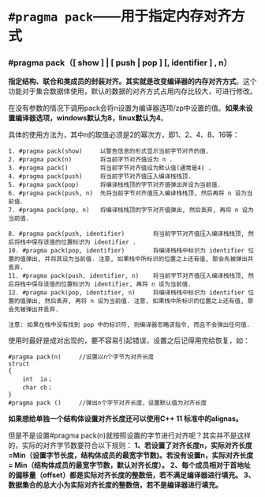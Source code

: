 # `#pragma pack`——用于指定内存对齐方式

### #pragma pack（[ show ] | [ push | pop ] [, identifier ] , n）

**指定结构、联合和类成员的封装对齐。其实就是改变编译器的内存对齐方式**。这个功能对于集合数据体使用，默认的数据的对齐方式占用内存比较大，可进行修改。

在没有参数的情况下调用pack会将n设置为编译器选项/zp中设置的值。**如果未设置编译器选项，windows默认为8，linux默认为4**。

具体的使用方法为，其中n的取值必须是2的幂次方，即1、2、4、8、16等：

```
1. #pragma pack(show)     以警告信息的形式显示当前字节对齐的值.
2. #pragma pack(n)        将当前字节对齐值设为 n .
3. #pragma pack()         将当前字节对齐值设为默认值(通常是4) .
4. #pragma pack(push)     将当前字节对齐值压入编译栈栈顶.
5. #pragma pack(pop)      将编译栈栈顶的字节对齐值弹出并设为当前值.
6. #pragma pack(push, n)  先将当前字节对齐值压入编译栈栈顶, 然后再将 n 设为当前值.
7. #pragma pack(pop, n)   将编译栈栈顶的字节对齐值弹出, 然后丢弃, 再将 n 设为当前值.

8. #pragma pack(push, identifier)        将当前字节对齐值压入编译栈栈顶, 然后将栈中保存该值的位置标识为 identifier .
10. #pragma pack(pop, identifier)        将编译栈栈中标识为 identifier 位置的值弹出, 并将其设为当前值. 注意, 如果栈中所标识的位置之上还有值, 那会先被弹出并丢弃.
11. #pragma pack(push, identifier, n)    将当前字节对齐值压入编译栈栈顶, 然后将栈中保存该值的位置标识为 identifier, 再将 n 设为当前值.
12. #pragma pack(pop, identifier, n)     将编译栈栈中标识为 identifier 位置的值弹出, 然后丢弃, 再将 n 设为当前值. 注意, 如果栈中所标识的位置之上还有值, 那会先被弹出并丢弃.
   
注意: 如果在栈中没有找到 pop 中的标识符, 则编译器忽略该指令, 而且不会弹出任何值.
```

使用时最好是成对出现的，要不容易引起错误，设置之后记得用完给恢复，如：

```
#pragma pack(n) 	//设置以n个字节为对齐长度
struct 
{
	int  ia；
 	char cb；
}
#pragma pack ()  	//弹出n个字节对齐长度，设置默认值为对齐长度
```

**如果想给单独一个结构体设置对齐长度还可以使用C++ 11 标准中的alignas。**

但是不是设置#pragma pack(n)就按照设置的字节进行对齐呢？其实并不是这样的，实际的对齐字节数要符合以下规则：
 **1、若设置了对齐长度n，实际对齐长度=Min（设置字节长度，结构体成员的最宽字节数)。若没有设置n，实际对齐长度 = Min（结构体成员的最宽字节数，默认对齐长度）。
 2、每个成员相对于首地址的偏移量（offset）都是实际对齐长度的整数倍，若不满足编译器进行填充。
 3、数据集合的总大小为实际对齐长度的整数倍，若不是编译器进行填充。**